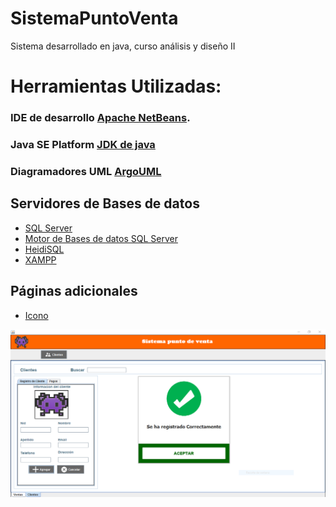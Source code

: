 # SistemaPuntoVenta
Sistema desarrollado en java, curso análisis y diseño II

# Herramientas Utilizadas:

### IDE de desarrollo [Apache NetBeans](https://netbeans.apache.org/download/index.html).
### Java SE Platform [JDK de java](https://www.oracle.com/java/technologies/javase-downloads.html)
### Diagramadores UML [ArgoUML](https://drive.google.com/drive/folders/1dVdYamdKD-SwjGoOVd9ZVsB_LnK7dfou?usp=sharing)
## Servidores de Bases de datos
* [SQL Server](https://www.microsoft.com/es-es/sql-server/sql-server-downloads)
* [Motor de Bases de datos SQL Server](https://docs.microsoft.com/en-us/sql/ssms/download-sql-server-management-studio-ssms?view=sql-server-2017)
* [HeidiSQL](https://www.heidisql.com/)
* [XAMPP](https://www.apachefriends.org/es/index.html)

## Páginas adicionales
* [Icono](https://material.io/)

![](https://github.com/elmergustavo/SistemaPuntoVenta/blob/master/Capturas/1.PNG)
